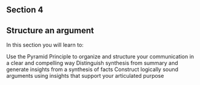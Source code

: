 ## Section 4

## Structure an argument
In this section you will learn to:

Use the Pyramid Principle to organize and structure your communication in a clear and compelling way
Distinguish synthesis from summary and generate insights from a synthesis of facts
Construct logically sound arguments using insights that support your articulated purpose
